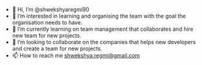 - 👋 Hi, I’m @shwekshyaregmi90
- 👀 I’m interested in learning and organising the team with the goal the organisation needs to have.
- 🌱 I’m currently learning on team management that collaborates and hire new team for new projects.
- 💞️ I’m looking to collaborate on the companies that helps new developers and create a team for new projects.
- 📫 How to reach me shwekshya.regmi@gmail.com

<!---
shwekshyaregmi90/shwekshyaregmi90 is a ✨ special ✨ repository because its `README.md` (this file) appears on your GitHub profile.
You can click the Preview link to take a look at your changes.
--->
